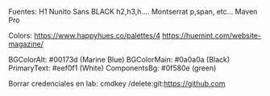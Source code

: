 Fuentes:
H1 Nunito Sans BLACK
h2,h3,h.... Montserrat
p,span, etc... Maven Pro

Colors:
https://www.happyhues.co/palettes/4
https://huemint.com/website-magazine/

BGColorAlt: #00173d (Marine Blue)
BGColorMain: #0a0a0a (Black)
PrimaryText: #eef0f1 (White)
ComponentsBg: #0f580e (green)

Borrar credenciales en lab:
cmdkey /delete:git:https://github.com
